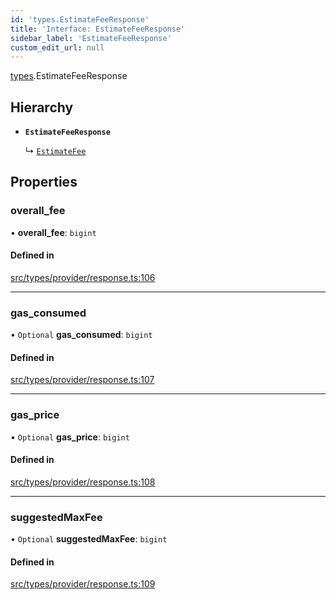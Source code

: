 ```yaml
---
id: 'types.EstimateFeeResponse'
title: 'Interface: EstimateFeeResponse'
sidebar_label: 'EstimateFeeResponse'
custom_edit_url: null
---
```


[types](../namespaces/types.md).EstimateFeeResponse

## Hierarchy

- **`EstimateFeeResponse`**

  ↳ [`EstimateFee`](types.EstimateFee.md)

## Properties

### overall_fee

• **overall_fee**: `bigint`

#### Defined in

[src/types/provider/response.ts:106](https://github.com/0xs34n/starknet.js/blob/v5.14.1/src/types/provider/response.ts#L106)

---

### gas_consumed

• `Optional` **gas_consumed**: `bigint`

#### Defined in

[src/types/provider/response.ts:107](https://github.com/0xs34n/starknet.js/blob/v5.14.1/src/types/provider/response.ts#L107)

---

### gas_price

• `Optional` **gas_price**: `bigint`

#### Defined in

[src/types/provider/response.ts:108](https://github.com/0xs34n/starknet.js/blob/v5.14.1/src/types/provider/response.ts#L108)

---

### suggestedMaxFee

• `Optional` **suggestedMaxFee**: `bigint`

#### Defined in

[src/types/provider/response.ts:109](https://github.com/0xs34n/starknet.js/blob/v5.14.1/src/types/provider/response.ts#L109)
